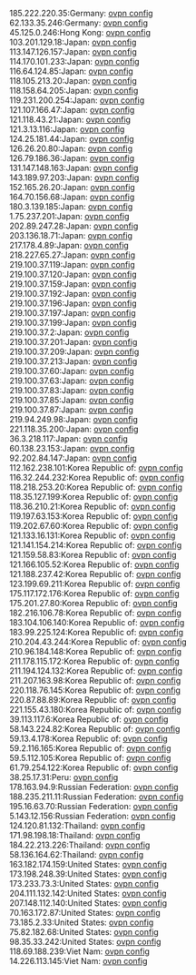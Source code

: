 185.222.220.35:Germany: [ovpn config](vpn/185_222_220_35.ovpn)  
62.133.35.246:Germany: [ovpn config](vpn/62_133_35_246.ovpn)  
45.125.0.246:Hong Kong: [ovpn config](vpn/45_125_0_246.ovpn)  
103.201.129.18:Japan: [ovpn config](vpn/103_201_129_18.ovpn)  
113.147.126.157:Japan: [ovpn config](vpn/113_147_126_157.ovpn)  
114.170.101.233:Japan: [ovpn config](vpn/114_170_101_233.ovpn)  
116.64.124.85:Japan: [ovpn config](vpn/116_64_124_85.ovpn)  
118.105.213.20:Japan: [ovpn config](vpn/118_105_213_20.ovpn)  
118.158.64.205:Japan: [ovpn config](vpn/118_158_64_205.ovpn)  
119.231.200.254:Japan: [ovpn config](vpn/119_231_200_254.ovpn)  
121.107.166.47:Japan: [ovpn config](vpn/121_107_166_47.ovpn)  
121.118.43.21:Japan: [ovpn config](vpn/121_118_43_21.ovpn)  
121.3.13.116:Japan: [ovpn config](vpn/121_3_13_116.ovpn)  
124.25.181.44:Japan: [ovpn config](vpn/124_25_181_44.ovpn)  
126.26.20.80:Japan: [ovpn config](vpn/126_26_20_80.ovpn)  
126.79.186.36:Japan: [ovpn config](vpn/126_79_186_36.ovpn)  
131.147.148.163:Japan: [ovpn config](vpn/131_147_148_163.ovpn)  
143.189.97.203:Japan: [ovpn config](vpn/143_189_97_203.ovpn)  
152.165.26.20:Japan: [ovpn config](vpn/152_165_26_20.ovpn)  
164.70.156.68:Japan: [ovpn config](vpn/164_70_156_68.ovpn)  
180.3.139.185:Japan: [ovpn config](vpn/180_3_139_185.ovpn)  
1.75.237.201:Japan: [ovpn config](vpn/1_75_237_201.ovpn)  
202.89.247.28:Japan: [ovpn config](vpn/202_89_247_28.ovpn)  
203.136.18.71:Japan: [ovpn config](vpn/203_136_18_71.ovpn)  
217.178.4.89:Japan: [ovpn config](vpn/217_178_4_89.ovpn)  
218.227.65.27:Japan: [ovpn config](vpn/218_227_65_27.ovpn)  
219.100.37.119:Japan: [ovpn config](vpn/219_100_37_119.ovpn)  
219.100.37.120:Japan: [ovpn config](vpn/219_100_37_120.ovpn)  
219.100.37.159:Japan: [ovpn config](vpn/219_100_37_159.ovpn)  
219.100.37.192:Japan: [ovpn config](vpn/219_100_37_192.ovpn)  
219.100.37.196:Japan: [ovpn config](vpn/219_100_37_196.ovpn)  
219.100.37.197:Japan: [ovpn config](vpn/219_100_37_197.ovpn)  
219.100.37.199:Japan: [ovpn config](vpn/219_100_37_199.ovpn)  
219.100.37.2:Japan: [ovpn config](vpn/219_100_37_2.ovpn)  
219.100.37.201:Japan: [ovpn config](vpn/219_100_37_201.ovpn)  
219.100.37.209:Japan: [ovpn config](vpn/219_100_37_209.ovpn)  
219.100.37.213:Japan: [ovpn config](vpn/219_100_37_213.ovpn)  
219.100.37.60:Japan: [ovpn config](vpn/219_100_37_60.ovpn)  
219.100.37.63:Japan: [ovpn config](vpn/219_100_37_63.ovpn)  
219.100.37.83:Japan: [ovpn config](vpn/219_100_37_83.ovpn)  
219.100.37.85:Japan: [ovpn config](vpn/219_100_37_85.ovpn)  
219.100.37.87:Japan: [ovpn config](vpn/219_100_37_87.ovpn)  
219.94.249.98:Japan: [ovpn config](vpn/219_94_249_98.ovpn)  
221.118.35.200:Japan: [ovpn config](vpn/221_118_35_200.ovpn)  
36.3.218.117:Japan: [ovpn config](vpn/36_3_218_117.ovpn)  
60.138.23.153:Japan: [ovpn config](vpn/60_138_23_153.ovpn)  
92.202.84.147:Japan: [ovpn config](vpn/92_202_84_147.ovpn)  
112.162.238.101:Korea Republic of: [ovpn config](vpn/112_162_238_101.ovpn)  
116.32.244.232:Korea Republic of: [ovpn config](vpn/116_32_244_232.ovpn)  
118.218.253.20:Korea Republic of: [ovpn config](vpn/118_218_253_20.ovpn)  
118.35.127.199:Korea Republic of: [ovpn config](vpn/118_35_127_199.ovpn)  
118.36.210.21:Korea Republic of: [ovpn config](vpn/118_36_210_21.ovpn)  
119.197.63.153:Korea Republic of: [ovpn config](vpn/119_197_63_153.ovpn)  
119.202.67.60:Korea Republic of: [ovpn config](vpn/119_202_67_60.ovpn)  
121.133.16.131:Korea Republic of: [ovpn config](vpn/121_133_16_131.ovpn)  
121.141.154.214:Korea Republic of: [ovpn config](vpn/121_141_154_214.ovpn)  
121.159.58.83:Korea Republic of: [ovpn config](vpn/121_159_58_83.ovpn)  
121.166.105.52:Korea Republic of: [ovpn config](vpn/121_166_105_52.ovpn)  
121.188.237.42:Korea Republic of: [ovpn config](vpn/121_188_237_42.ovpn)  
123.199.69.211:Korea Republic of: [ovpn config](vpn/123_199_69_211.ovpn)  
175.117.172.176:Korea Republic of: [ovpn config](vpn/175_117_172_176.ovpn)  
175.201.27.80:Korea Republic of: [ovpn config](vpn/175_201_27_80.ovpn)  
182.216.106.78:Korea Republic of: [ovpn config](vpn/182_216_106_78.ovpn)  
183.104.106.140:Korea Republic of: [ovpn config](vpn/183_104_106_140.ovpn)  
183.99.225.124:Korea Republic of: [ovpn config](vpn/183_99_225_124.ovpn)  
210.204.43.244:Korea Republic of: [ovpn config](vpn/210_204_43_244.ovpn)  
210.96.184.148:Korea Republic of: [ovpn config](vpn/210_96_184_148.ovpn)  
211.178.115.172:Korea Republic of: [ovpn config](vpn/211_178_115_172.ovpn)  
211.194.124.132:Korea Republic of: [ovpn config](vpn/211_194_124_132.ovpn)  
211.207.163.98:Korea Republic of: [ovpn config](vpn/211_207_163_98.ovpn)  
220.118.76.145:Korea Republic of: [ovpn config](vpn/220_118_76_145.ovpn)  
220.87.88.89:Korea Republic of: [ovpn config](vpn/220_87_88_89.ovpn)  
221.155.43.180:Korea Republic of: [ovpn config](vpn/221_155_43_180.ovpn)  
39.113.117.6:Korea Republic of: [ovpn config](vpn/39_113_117_6.ovpn)  
58.143.224.82:Korea Republic of: [ovpn config](vpn/58_143_224_82.ovpn)  
59.13.4.178:Korea Republic of: [ovpn config](vpn/59_13_4_178.ovpn)  
59.2.116.165:Korea Republic of: [ovpn config](vpn/59_2_116_165.ovpn)  
59.5.112.105:Korea Republic of: [ovpn config](vpn/59_5_112_105.ovpn)  
61.79.254.122:Korea Republic of: [ovpn config](vpn/61_79_254_122.ovpn)  
38.25.17.31:Peru: [ovpn config](vpn/38_25_17_31.ovpn)  
178.163.94.9:Russian Federation: [ovpn config](vpn/178_163_94_9.ovpn)  
188.235.211.11:Russian Federation: [ovpn config](vpn/188_235_211_11.ovpn)  
195.16.63.70:Russian Federation: [ovpn config](vpn/195_16_63_70.ovpn)  
5.143.12.156:Russian Federation: [ovpn config](vpn/5_143_12_156.ovpn)  
124.120.81.132:Thailand: [ovpn config](vpn/124_120_81_132.ovpn)  
171.98.198.18:Thailand: [ovpn config](vpn/171_98_198_18.ovpn)  
184.22.213.226:Thailand: [ovpn config](vpn/184_22_213_226.ovpn)  
58.136.164.62:Thailand: [ovpn config](vpn/58_136_164_62.ovpn)  
163.182.174.159:United States: [ovpn config](vpn/163_182_174_159.ovpn)  
173.198.248.39:United States: [ovpn config](vpn/173_198_248_39.ovpn)  
173.233.73.3:United States: [ovpn config](vpn/173_233_73_3.ovpn)  
204.111.132.142:United States: [ovpn config](vpn/204_111_132_142.ovpn)  
207.148.112.140:United States: [ovpn config](vpn/207_148_112_140.ovpn)  
70.163.172.87:United States: [ovpn config](vpn/70_163_172_87.ovpn)  
73.185.2.33:United States: [ovpn config](vpn/73_185_2_33.ovpn)  
75.82.182.68:United States: [ovpn config](vpn/75_82_182_68.ovpn)  
98.35.33.242:United States: [ovpn config](vpn/98_35_33_242.ovpn)  
118.69.188.239:Viet Nam: [ovpn config](vpn/118_69_188_239.ovpn)  
14.226.113.145:Viet Nam: [ovpn config](vpn/14_226_113_145.ovpn)  
